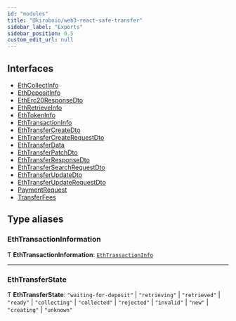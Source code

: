 ```yaml
---
id: "modules"
title: "@kiroboio/web3-react-safe-transfer"
sidebar_label: "Exports"
sidebar_position: 0.5
custom_edit_url: null
---
```


## Interfaces

- [EthCollectInfo](interfaces/EthCollectInfo.md)
- [EthDepositInfo](interfaces/EthDepositInfo.md)
- [EthErc20ResponseDto](interfaces/EthErc20ResponseDto.md)
- [EthRetrieveInfo](interfaces/EthRetrieveInfo.md)
- [EthTokenInfo](interfaces/EthTokenInfo.md)
- [EthTransactionInfo](interfaces/EthTransactionInfo.md)
- [EthTransferCreateDto](interfaces/EthTransferCreateDto.md)
- [EthTransferCreateRequestDto](interfaces/EthTransferCreateRequestDto.md)
- [EthTransferData](interfaces/EthTransferData.md)
- [EthTransferPatchDto](interfaces/EthTransferPatchDto.md)
- [EthTransferResponseDto](interfaces/EthTransferResponseDto.md)
- [EthTransferSearchRequestDto](interfaces/EthTransferSearchRequestDto.md)
- [EthTransferUpdateDto](interfaces/EthTransferUpdateDto.md)
- [EthTransferUpdateRequestDto](interfaces/EthTransferUpdateRequestDto.md)
- [PaymentRequest](interfaces/PaymentRequest.md)
- [TransferFees](interfaces/TransferFees.md)

## Type aliases

### EthTransactionInformation

Ƭ **EthTransactionInformation**: [`EthTransactionInfo`](interfaces/EthTransactionInfo.md)

___

### EthTransferState

Ƭ **EthTransferState**: ``"waiting-for-deposit"`` \| ``"retrieving"`` \| ``"retrieved"`` \| ``"ready"`` \| ``"collecting"`` \| ``"collected"`` \| ``"rejected"`` \| ``"invalid"`` \| ``"new"`` \| ``"creating"`` \| ``"unknown"``
